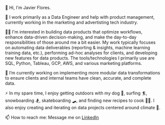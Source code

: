 👋 Hi, I'm Javier Flores.

💼 I work primarily as a Data Engineer and help with product management, currently working in the marketing and advertisting tech industry.

🧑‍💻 I'm interested in building data products that optimize workflows, enhance data-driven decision-making, and make the day-to-day responsibilities of those around me a bit easier. My work typically focuses on automating data deliverables (reporting & insights, machine learning training data, etc.), performing ad-hoc analyses for clients, and developing new features for data products. The tools/technologies I primarily use are SQL, Python, Tableau, GCP, AWS, and various marketing platforms.

🔭 I’m currently working on implementing more modular data transformations to ensure clients and internal teams have clean, accurate, and complete data.

⚡ In my spare time, I enjoy getting outdoors with my dog 🐶, surfing 🏄, snowboarding 🏂, skateboarding 🛹, and finding new recipes to cook 👨‍🍳. I also enjoy creating and iterating on data projects centered around climate 🌲.

📫 How to reach me: Message me on [LinkedIn](https://www.linkedin.com/in/-javier-a-flores/)


<!--
**jaflores10/jaflores10** is a ✨ _special_ ✨ repository because its `README.md` (this file) appears on your GitHub profile.

- 🌱 I’m currently learning ...
- 👯 I’m looking to collaborate on ...
- 🤔 I’m looking for help with ...
- 💬 Ask me about ...
- 😄 Pronouns: ...
- ⚡ Fun fact: ...
-->
